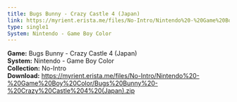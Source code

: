```yaml
---
title: Bugs Bunny - Crazy Castle 4 (Japan)
link: https://myrient.erista.me/files/No-Intro/Nintendo%20-%20Game%20Boy%20Color/Bugs%20Bunny%20-%20Crazy%20Castle%204%20(Japan).zip
type: single1
System: Nintendo - Game Boy Color
---
```

<b>Game:</b> Bugs Bunny - Crazy Castle 4 (Japan)<br>
<b>System:</b> Nintendo - Game Boy Color<br>
<b>Collection:</b> No-Intro<br>
<b>Download:</b> https://myrient.erista.me/files/No-Intro/Nintendo%20-%20Game%20Boy%20Color/Bugs%20Bunny%20-%20Crazy%20Castle%204%20(Japan).zip